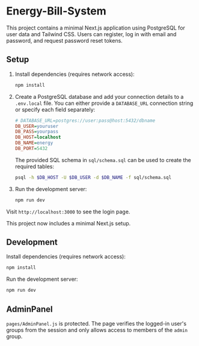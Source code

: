 # Energy-Bill-System
This project contains a minimal Next.js application using PostgreSQL for user data and Tailwind CSS. Users can register, log in with email and password, and request password reset tokens.

## Setup

1. Install dependencies (requires network access):
   ```bash
   npm install
   ```
2. Create a PostgreSQL database and add your connection details to a `.env.local`
   file. You can either provide a `DATABASE_URL` connection string or specify each
   field separately:
   ```ini
   # DATABASE_URL=postgres://user:pass@host:5432/dbname
   DB_USER=youruser
   DB_PASS=yourpass
   DB_HOST=localhost
   DB_NAME=energy
   DB_PORT=5432
   ```

   The provided SQL schema in `sql/schema.sql` can be used to create the required tables:
   ```bash
   psql -h $DB_HOST -U $DB_USER -d $DB_NAME -f sql/schema.sql
   ```
3. Run the development server:
   ```bash
   npm run dev
   ```

Visit `http://localhost:3000` to see the login page.

This project now includes a minimal Next.js setup.

## Development

Install dependencies (requires network access):

```bash
npm install
```

Run the development server:

```bash
npm run dev
```

## AdminPanel

`pages/AdminPanel.js` is protected. The page verifies the logged-in user's groups from the session and only allows access to members of the `admin` group.

